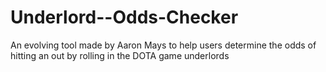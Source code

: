 # Underlord--Odds-Checker
An evolving tool made by Aaron Mays to help users determine the odds of hitting an out by rolling in the DOTA game underlords

